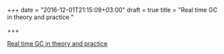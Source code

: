 +++
date = "2016-12-01T21:15:09+03:00"
draft = true
title = "Real time GC in theory and practice "

+++

<p><a href="https://blog.pusher.com/golangs-real-time-gc-in-theory-and-practice">Real time GC in theory and practice </a></p>
